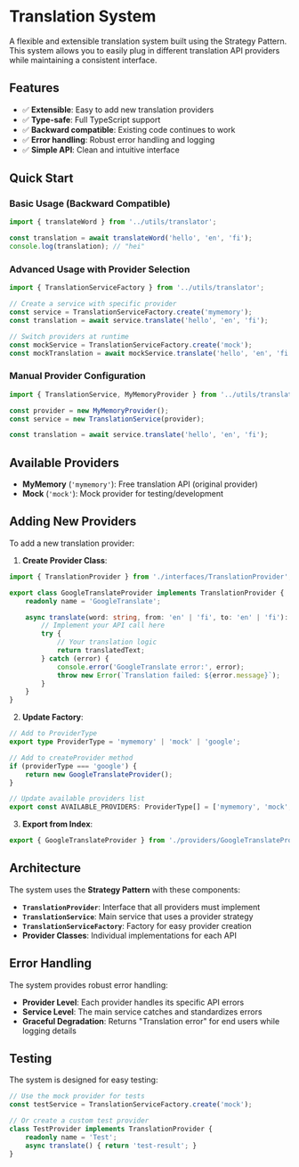 # Translation System

A flexible and extensible translation system built using the Strategy Pattern. This system allows you to easily plug in different translation API providers while maintaining a consistent interface.

## Features

- ✅ **Extensible**: Easy to add new translation providers
- ✅ **Type-safe**: Full TypeScript support
- ✅ **Backward compatible**: Existing code continues to work
- ✅ **Error handling**: Robust error handling and logging
- ✅ **Simple API**: Clean and intuitive interface

## Quick Start

### Basic Usage (Backward Compatible)

```typescript
import { translateWord } from '../utils/translator';

const translation = await translateWord('hello', 'en', 'fi');
console.log(translation); // "hei"
```

### Advanced Usage with Provider Selection

```typescript
import { TranslationServiceFactory } from '../utils/translator';

// Create a service with specific provider
const service = TranslationServiceFactory.create('mymemory');
const translation = await service.translate('hello', 'en', 'fi');

// Switch providers at runtime
const mockService = TranslationServiceFactory.create('mock');
const mockTranslation = await mockService.translate('hello', 'en', 'fi');
```

### Manual Provider Configuration

```typescript
import { TranslationService, MyMemoryProvider } from '../utils/translator';

const provider = new MyMemoryProvider();
const service = new TranslationService(provider);

const translation = await service.translate('hello', 'en', 'fi');
```

## Available Providers

- **MyMemory** (`'mymemory'`): Free translation API (original provider)
- **Mock** (`'mock'`): Mock provider for testing/development

## Adding New Providers

To add a new translation provider:

1. **Create Provider Class**:
```typescript
import { TranslationProvider } from './interfaces/TranslationProvider';

export class GoogleTranslateProvider implements TranslationProvider {
    readonly name = 'GoogleTranslate';

    async translate(word: string, from: 'en' | 'fi', to: 'en' | 'fi'): Promise<string> {
        // Implement your API call here
        try {
            // Your translation logic
            return translatedText;
        } catch (error) {
            console.error('GoogleTranslate error:', error);
            throw new Error(`Translation failed: ${error.message}`);
        }
    }
}
```

2. **Update Factory**:
```typescript
// Add to ProviderType
export type ProviderType = 'mymemory' | 'mock' | 'google';

// Add to createProvider method
if (providerType === 'google') {
    return new GoogleTranslateProvider();
}

// Update available providers list
export const AVAILABLE_PROVIDERS: ProviderType[] = ['mymemory', 'mock', 'google'];
```

3. **Export from Index**:
```typescript
export { GoogleTranslateProvider } from './providers/GoogleTranslateProvider';
```

## Architecture

The system uses the **Strategy Pattern** with these components:

- **`TranslationProvider`**: Interface that all providers must implement
- **`TranslationService`**: Main service that uses a provider strategy
- **`TranslationServiceFactory`**: Factory for easy provider creation
- **Provider Classes**: Individual implementations for each API

## Error Handling

The system provides robust error handling:

- **Provider Level**: Each provider handles its specific API errors
- **Service Level**: The main service catches and standardizes errors
- **Graceful Degradation**: Returns "Translation error" for end users while logging details

## Testing

The system is designed for easy testing:

```typescript
// Use the mock provider for tests
const testService = TranslationServiceFactory.create('mock');

// Or create a custom test provider
class TestProvider implements TranslationProvider {
    readonly name = 'Test';
    async translate() { return 'test-result'; }
}
```

